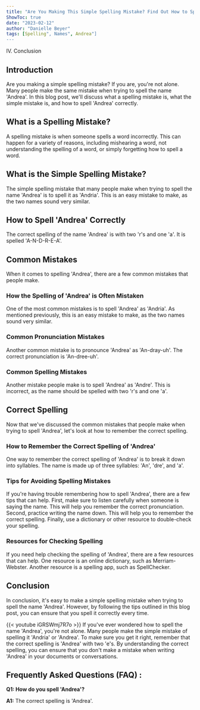 ```yaml
---
title: "Are You Making This Simple Spelling Mistake? Find Out How to Spell 'Andrea' Now!"
ShowToc: true 
date: "2023-02-12"
author: "Danielle Beyer" 
tags: [Spelling", Names", Andrea"]
---
```

IV. Conclusion

## Introduction

Are you making a simple spelling mistake? If you are, you're not alone. Many people make the same mistake when trying to spell the name 'Andrea'. In this blog post, we'll discuss what a spelling mistake is, what the simple mistake is, and how to spell 'Andrea' correctly.

## What is a Spelling Mistake?

A spelling mistake is when someone spells a word incorrectly. This can happen for a variety of reasons, including mishearing a word, not understanding the spelling of a word, or simply forgetting how to spell a word.

## What is the Simple Spelling Mistake?

The simple spelling mistake that many people make when trying to spell the name 'Andrea' is to spell it as 'Andria'. This is an easy mistake to make, as the two names sound very similar.

## How to Spell 'Andrea' Correctly

The correct spelling of the name 'Andrea' is with two 'r's and one 'a'. It is spelled 'A-N-D-R-E-A'.

## Common Mistakes

When it comes to spelling 'Andrea', there are a few common mistakes that people make.

### How the Spelling of 'Andrea' is Often Mistaken

One of the most common mistakes is to spell 'Andrea' as 'Andria'. As mentioned previously, this is an easy mistake to make, as the two names sound very similar.

### Common Pronunciation Mistakes

Another common mistake is to pronounce 'Andrea' as 'An-dray-uh'. The correct pronunciation is 'An-dree-uh'.

### Common Spelling Mistakes

Another mistake people make is to spell 'Andrea' as 'Andre'. This is incorrect, as the name should be spelled with two 'r's and one 'a'.

## Correct Spelling

Now that we've discussed the common mistakes that people make when trying to spell 'Andrea', let's look at how to remember the correct spelling.

### How to Remember the Correct Spelling of 'Andrea'

One way to remember the correct spelling of 'Andrea' is to break it down into syllables. The name is made up of three syllables: 'An', 'dre', and 'a'.

### Tips for Avoiding Spelling Mistakes

If you're having trouble remembering how to spell 'Andrea', there are a few tips that can help. First, make sure to listen carefully when someone is saying the name. This will help you remember the correct pronunciation. Second, practice writing the name down. This will help you to remember the correct spelling. Finally, use a dictionary or other resource to double-check your spelling.

### Resources for Checking Spelling

If you need help checking the spelling of 'Andrea', there are a few resources that can help. One resource is an online dictionary, such as Merriam-Webster. Another resource is a spelling app, such as SpellChecker.

## Conclusion

In conclusion, it's easy to make a simple spelling mistake when trying to spell the name 'Andrea'. However, by following the tips outlined in this blog post, you can ensure that you spell it correctly every time.

{{< youtube iGRSWmj7R7o >}} 
If you've ever wondered how to spell the name 'Andrea', you're not alone. Many people make the simple mistake of spelling it 'Andria' or 'Andrea'. To make sure you get it right, remember that the correct spelling is 'Andrea' with two 'e's. By understanding the correct spelling, you can ensure that you don't make a mistake when writing 'Andrea' in your documents or conversations.

## Frequently Asked Questions (FAQ) :
**Q1: How do you spell 'Andrea'?**

**A1:** The correct spelling is 'Andrea'.





